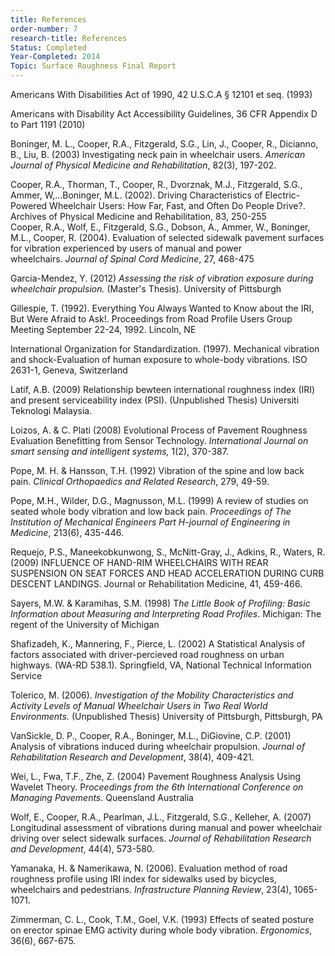 ```yaml
---
title: References
order-number: 7
research-title: References
Status: Completed
Year-Completed: 2014
Topic: Surface Roughness Final Report 
---
```


Americans With Disabilities Act of 1990, 42 U.S.C.A § 12101 et seq. (1993)

Americans with Disability Act Accessibility Guidelines, 36 CFR Appendix D to Part 1191 (2010)

Boninger, M. L., Cooper, R.A., Fitzgerald, S.G., Lin, J., Cooper, R., Dicianno, B., Liu, B. (2003) Investigating neck pain in wheelchair users. *American Journal of Physical Medicine and Rehabilitation*, 82(3), 197-202.

Cooper, R.A., Thorman, T., Cooper, R., Dvorznak, M.J., Fitzgerald, S.G., Ammer, W,...Boninger, M.L. (2002). Driving Characteristics of Electric-Powered Wheelchair Users: How Far, Fast, and Often Do People Drive?. Archives of Physical Medicine and Rehabilitation, 83, 250-255\
Cooper, R.A., Wolf, E., Fitzgerald, S.G., Dobson, A., Ammer, W., Boninger, M.L., Cooper, R. (2004). Evaluation of selected sidewalk pavement surfaces for vibration experienced by users of manual and power wheelchairs. *Journal of Spinal Cord Medicine*, 27, 468-475

Garcia-Mendez, Y. (2012) *Assessing the risk of vibration exposure during wheelchair propulsion.* (Master's Thesis). University of Pittsburgh

Gillespie, T. (1992). Everything You Always Wanted to Know about the IRI, But Were Afraid to Ask!. Proceedings from Road Profile Users Group Meeting September 22-24, 1992. Lincoln, NE

International Organization for Standardization. (1997). Mechanical vibration and shock-Evaluation of human exposure to whole-body vibrations. ISO 2631-1, Geneva, Switzerland

Latif, A.B. (2009) Relationship bewteen international roughness index (IRI) and present serviceability index (PSI). (Unpublished Thesis) Universiti Teknologi Malaysia.

Loizos, A. & C. Plati (2008) Evolutional Process of Pavement Roughness Evaluation Benefitting from Sensor Technology. *International Journal on smart sensing and intelligent systems,* 1(2), 370-387.

Pope, M. H. & Hansson, T.H. (1992) Vibration of the spine and low back pain. *Clinical Orthopaedics and Related Research*, 279, 49-59.

Pope, M.H., Wilder, D.G., Magnusson, M.L. (1999) A review of studies on seated whole body vibration and low back pain. *Proceedings of The Institution of Mechanical Engineers Part H-journal of Engineering in Medicine*, 213(6), 435-446.

Requejo, P.S., Maneekobkunwong, S., McNitt-Gray, J., Adkins, R., Waters, R. (2009) INFLUENCE OF HAND-RIM WHEELCHAIRS WITH REAR SUSPENSION ON SEAT FORCES AND HEAD ACCELERATION DURING CURB DESCENT LANDINGS. Journal or Rehabilitation Medicine, 41, 459-466.

Sayers, M.W. & Karamihas, S.M. (1998) T*he Little Book of Profiling: Basic Information about Measuring and Interpreting Road Profiles*. Michigan: The regent of the University of Michigan

Shafizadeh, K., Mannering, F., Pierce, L. (2002) A Statistical Analysis of factors associated with driver-percieved road roughness on urban highways. (WA-RD 538.1). Springfield, VA, National Technical Information Service

Tolerico, M. (2006). *Investigation of the Mobility Characteristics and Activity Levels of Manual Wheelchair Users in Two Real World Environments.* (Unpublished Thesis) University of Pittsburgh, Pittsburgh, PA

VanSickle, D. P., Cooper, R.A., Boninger, M.L., DiGiovine, C.P. (2001) Analysis of vibrations induced during wheelchair propulsion. *Journal of Rehabilitation Research and Development*, 38(4), 409-421.

Wei, L., Fwa, T.F., Zhe, Z. (2004) Pavement Roughness Analysis Using Wavelet Theory. P*roceedings from the 6th International Conference on Managing Pavements*. Queensland Australia

Wolf, E., Cooper, R.A., Pearlman, J.L., Fitzgerald, S.G., Kelleher, A. (2007) Longitudinal assessment of vibrations during manual and power wheelchair driving over select sidewalk surfaces. *Journal of Rehabilitation Research and Development*, 44(4), 573-580.

Yamanaka, H. & Namerikawa, N. (2006). Evaluation method of road roughness profile using IRI index for sidewalks used by bicycles, wheelchairs and pedestrians. *Infrastructure Planning Review*, 23(4), 1065-1071.

Zimmerman, C. L., Cook, T.M., Goel, V.K. (1993) Effects of seated posture on erector spinae EMG activity during whole body vibration. *Ergonomics*, 36(6), 667-675.
